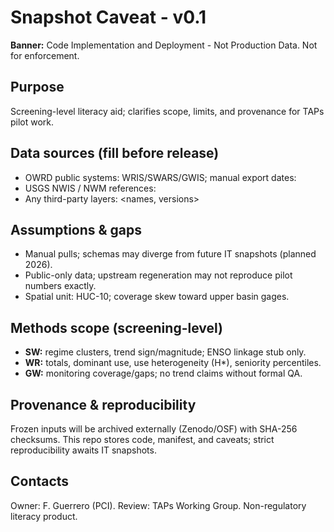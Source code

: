 # Snapshot Caveat - v0.1
**Banner:** Code Implementation and Deployment - Not Production Data. Not for enforcement.

## Purpose
Screening-level literacy aid; clarifies scope, limits, and provenance for TAPs pilot work.

## Data sources (fill before release)
- OWRD public systems: WRIS/SWARS/GWIS; manual export dates: <YYYY-MM-DD>
- USGS NWIS / NWM references: <links or DOIs>
- Any third-party layers: <names, versions>

## Assumptions & gaps
- Manual pulls; schemas may diverge from future IT snapshots (planned 2026).
- Public-only data; upstream regeneration may not reproduce pilot numbers exactly.
- Spatial unit: HUC-10; coverage skew toward upper basin gages.

## Methods scope (screening-level)
- **SW:** regime clusters, trend sign/magnitude; ENSO linkage stub only.
- **WR:** totals, dominant use, use heterogeneity (H*), seniority percentiles.
- **GW:** monitoring coverage/gaps; no trend claims without formal QA.

## Provenance & reproducibility
Frozen inputs will be archived externally (Zenodo/OSF) with SHA-256 checksums.
This repo stores code, manifest, and caveats; strict reproducibility awaits IT snapshots.

## Contacts
Owner: F. Guerrero (PCI). Review: TAPs Working Group. Non-regulatory literacy product.

